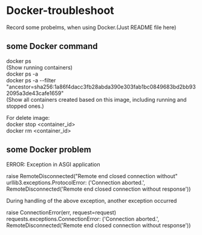 # Docker-troubleshoot  
Record some probelms, when using Docker.(Just README file here)  

## some Docker **command**  

docker ps  
(Show running containers)  
docker ps -a   
docker ps -a --filter "ancestor=sha256:1a86f4dacc3fb28abda390e303fab1bc0849683bd2bb932095a3de43cafe1659"  
(Show all containers created based on this image, including running and stopped ones.)  

For delete image:  
docker stop <container_id>  
docker rm <container_id>  

## some Docker **problem**

ERROR:    Exception in ASGI application  

raise RemoteDisconnected("Remote end closed connection without"  
urllib3.exceptions.ProtocolError: ('Connection aborted.', RemoteDisconnected('Remote end closed connection without response'))  

During handling of the above exception, another exception occurred  

raise ConnectionError(err, request=request)  
requests.exceptions.ConnectionError: ('Connection aborted.', RemoteDisconnected('Remote end closed connection without response'))  

